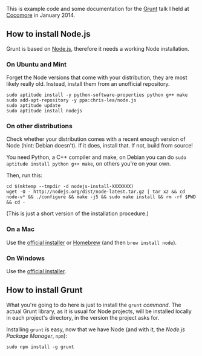 This is example code and some documentation for the [Grunt][] talk I held at [Cocomore][] in January 2014.

[Grunt]: http://gruntjs.com/
[Cocomore]: http://www.cocomore.com/

## How to install Node.js
Grunt is based on [Node.js][], therefore it needs a working Node installation.

[Node.js]: http://nodejs.org/

### On Ubuntu and Mint
Forget the Node versions that come with your distribution, they are most likely really old. Instead, install them from an unofficial repository.

    sudo aptitude install -y python-software-properties python g++ make
    sudo add-apt-repository -y ppa:chris-lea/node.js
    sudo aptitude update
    sudo aptitude install nodejs

### On other distributions
Check whether your distribution comes with a recent enough version of Node (hint: Debian doesn't). If it does, install that. If not, build from source!

You need Python, a C++ compiler and make, on Debian you can do `sudo aptitude install python g++ make`, on others you're on your own.

Then, run this:

    cd $(mktemp --tmpdir -d nodejs-install-XXXXXXX)
    wget -O - http://nodejs.org/dist/node-latest.tar.gz | tar xz && cd node-v* && ./configure && make -j5 && sudo make install && rm -rf $PWD && cd -

(This is just a short version of the installation procedure.)

### On a Mac
Use the [official installer][node-download] or [Homebrew][] (and then `brew install node`).

[node-download]: http://nodejs.org/download/
[Homebrew]: http://brew.sh/

### On Windows
Use the [official installer][node-download].

## How to install Grunt
What you're going to do here is just to install the `grunt` _command_. The actual Grunt library, as it is usual for Node projects, will be installed locally in each project's directory, in the version the project asks for.

Installing `grunt` is easy, now that we have Node (and with it, the _Node.js Package Manager_, `npm`):

    sudo npm install -g grunt
